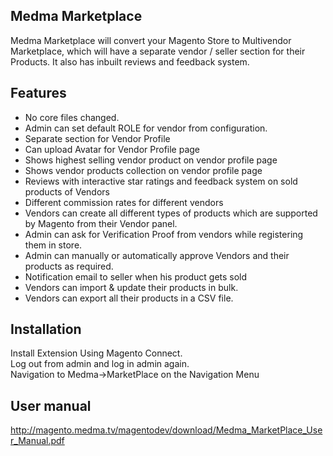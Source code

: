 Medma Marketplace
-----------------

Medma Marketplace will convert your Magento Store to Multivendor Marketplace, which will have a separate vendor / seller section for their Products. It also has inbuilt reviews and feedback system.


Features
--------

<ul>
  <li>No core files changed.</li>
  <li>Admin can set default ROLE for vendor from configuration.</li>
  <li>Separate section for Vendor Profile</li>
  <li>Can upload Avatar for Vendor Profile page</li>
  <li>Shows highest selling vendor product on vendor profile page</li>
  <li>Shows vendor products collection on vendor profile page</li>
  <li>Reviews with interactive star ratings and feedback system on sold products of Vendors</li>
  <li>Different commission rates for different vendors</li>
  <li>Vendors can create all different types of products which are supported by Magento from their Vendor panel.</li>
  <li>Admin can ask for Verification Proof from vendors while registering them in store.</li>
  <li>Admin can manually or automatically approve Vendors and their products as required.</li>
  <li>Notification email to seller when his product gets sold</li>
  <li>Vendors can import &amp; update their products in bulk.</li>
  <li>Vendors can export all their products in a CSV file.</li>
</ul>


Installation
------------

Install Extension Using Magento Connect.<br />
Log out from admin and log in admin again.<br />
Navigation to Medma->MarketPlace on the Navigation Menu<br />


User manual
-----------

http://magento.medma.tv/magentodev/download/Medma_MarketPlace_User_Manual.pdf

